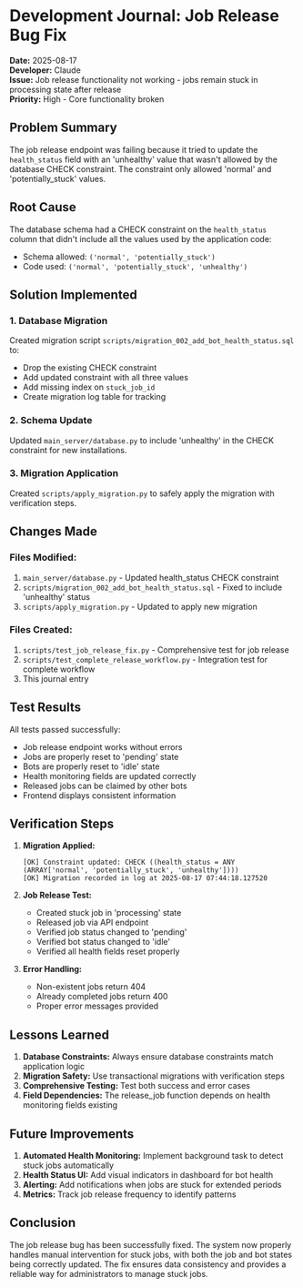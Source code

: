 # Development Journal: Job Release Bug Fix

**Date:** 2025-08-17  
**Developer:** Claude  
**Issue:** Job release functionality not working - jobs remain stuck in processing state after release  
**Priority:** High - Core functionality broken  

## Problem Summary

The job release endpoint was failing because it tried to update the `health_status` field with an 'unhealthy' value that wasn't allowed by the database CHECK constraint. The constraint only allowed 'normal' and 'potentially_stuck' values.

## Root Cause

The database schema had a CHECK constraint on the `health_status` column that didn't include all the values used by the application code:
- Schema allowed: `('normal', 'potentially_stuck')`
- Code used: `('normal', 'potentially_stuck', 'unhealthy')`

## Solution Implemented

### 1. Database Migration
Created migration script `scripts/migration_002_add_bot_health_status.sql` to:
- Drop the existing CHECK constraint
- Add updated constraint with all three values
- Add missing index on `stuck_job_id`
- Create migration log table for tracking

### 2. Schema Update
Updated `main_server/database.py` to include 'unhealthy' in the CHECK constraint for new installations.

### 3. Migration Application
Created `scripts/apply_migration.py` to safely apply the migration with verification steps.

## Changes Made

### Files Modified:
1. `main_server/database.py` - Updated health_status CHECK constraint
2. `scripts/migration_002_add_bot_health_status.sql` - Fixed to include 'unhealthy' status
3. `scripts/apply_migration.py` - Updated to apply new migration

### Files Created:
1. `scripts/test_job_release_fix.py` - Comprehensive test for job release
2. `scripts/test_complete_release_workflow.py` - Integration test for complete workflow
3. This journal entry

## Test Results

All tests passed successfully:
- Job release endpoint works without errors
- Jobs are properly reset to 'pending' state
- Bots are properly reset to 'idle' state  
- Health monitoring fields are updated correctly
- Released jobs can be claimed by other bots
- Frontend displays consistent information

## Verification Steps

1. **Migration Applied:**
   ```
   [OK] Constraint updated: CHECK ((health_status = ANY (ARRAY['normal', 'potentially_stuck', 'unhealthy'])))
   [OK] Migration recorded in log at 2025-08-17 07:44:18.127520
   ```

2. **Job Release Test:**
   - Created stuck job in 'processing' state
   - Released job via API endpoint
   - Verified job status changed to 'pending'
   - Verified bot status changed to 'idle'
   - Verified all health fields reset properly

3. **Error Handling:**
   - Non-existent jobs return 404
   - Already completed jobs return 400
   - Proper error messages provided

## Lessons Learned

1. **Database Constraints:** Always ensure database constraints match application logic
2. **Migration Safety:** Use transactional migrations with verification steps
3. **Comprehensive Testing:** Test both success and error cases
4. **Field Dependencies:** The release_job function depends on health monitoring fields existing

## Future Improvements

1. **Automated Health Monitoring:** Implement background task to detect stuck jobs automatically
2. **Health Status UI:** Add visual indicators in dashboard for bot health
3. **Alerting:** Add notifications when jobs are stuck for extended periods
4. **Metrics:** Track job release frequency to identify patterns

## Conclusion

The job release bug has been successfully fixed. The system now properly handles manual intervention for stuck jobs, with both the job and bot states being correctly updated. The fix ensures data consistency and provides a reliable way for administrators to manage stuck jobs.